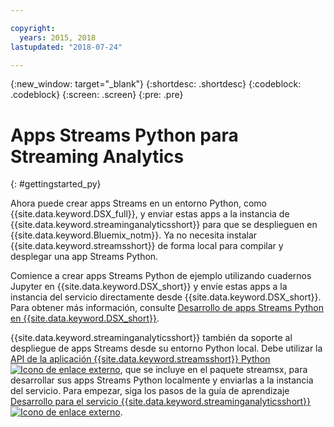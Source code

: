 ```yaml
---

copyright:
  years: 2015, 2018
lastupdated: "2018-07-24"

---
```


<!-- Attribute definitions -->
{:new_window: target="_blank"}
{:shortdesc: .shortdesc}
{:codeblock: .codeblock}
{:screen: .screen}
{:pre: .pre}

# Apps Streams Python para Streaming Analytics
{: #gettingstarted_py}

Ahora puede crear apps Streams en un entorno Python, como {{site.data.keyword.DSX_full}}, y enviar estas apps a la instancia de {{site.data.keyword.streaminganalyticsshort}} para que se desplieguen en {{site.data.keyword.Bluemix_notm}}. Ya no necesita instalar {{site.data.keyword.streamsshort}} de forma local para compilar y desplegar una app Streams Python.

Comience a crear apps Streams Python de ejemplo utilizando cuadernos Jupyter en {{site.data.keyword.DSX_short}} y envíe estas apps a la instancia del servicio directamente desde {{site.data.keyword.DSX_short}}. Para obtener más información, consulte [Desarrollo de apps Streams Python en {{site.data.keyword.DSX_short}}](/docs/services/StreamingAnalytics/t_develop_apps_python.html#t_develop_python_dsx).

{{site.data.keyword.streaminganalyticsshort}} también da soporte al despliegue de apps Streams desde su entorno Python local. Debe utilizar la [API de la aplicación {{site.data.keyword.streamsshort}} Python ![Icono de enlace externo](../../icons/launch-glyph.svg "Icono de enlace externo")](http://ibmstreams.github.io/streamsx.documentation/docs/python/python-appapi-devguide/#50-api-features), que se incluye en el paquete streamsx, para desarrollar sus apps Streams Python localmente y enviarlas a la instancia del servicio. Para empezar, siga los pasos de la guía de aprendizaje [Desarrollo para el servicio {{site.data.keyword.streaminganalyticsshort}} ![Icono de enlace externo](../../icons/launch-glyph.svg "Icono de enlace externo")](http://ibmstreams.github.io/streamsx.documentation/docs/python/1.6/python-appapi-devguide-2a/index.html).
